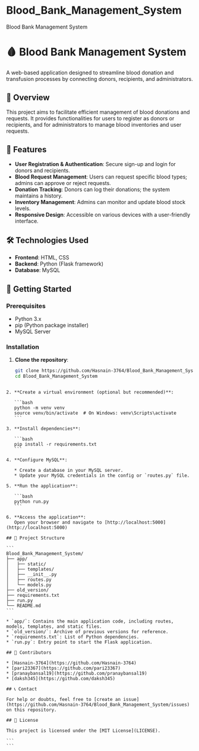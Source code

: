 # Blood_Bank_Management_System
Blood Bank Management System

# 🩸 Blood Bank Management System

A web-based application designed to streamline blood donation and transfusion processes by connecting donors, recipients, and administrators.

## 📌 Overview

This project aims to facilitate efficient management of blood donations and requests. It provides functionalities for users to register as donors or recipients, and for administrators to manage blood inventories and user requests.

## 🔧 Features

- **User Registration & Authentication**: Secure sign-up and login for donors and recipients.
- **Blood Request Management**: Users can request specific blood types; admins can approve or reject requests.
- **Donation Tracking**: Donors can log their donations; the system maintains a history.
- **Inventory Management**: Admins can monitor and update blood stock levels.
- **Responsive Design**: Accessible on various devices with a user-friendly interface.

## 🛠️ Technologies Used

- **Frontend**: HTML, CSS
- **Backend**: Python (Flask framework)
- **Database**: MySQL

## 🚀 Getting Started

### Prerequisites

- Python 3.x
- pip (Python package installer)
- MySQL Server

### Installation

1. **Clone the repository**:
   ```bash
   git clone https://github.com/Hasnain-3764/Blood_Bank_Management_System.git
   cd Blood_Bank_Management_System
````

2. **Create a virtual environment (optional but recommended)**:

   ```bash
   python -m venv venv
   source venv/bin/activate  # On Windows: venv\Scripts\activate
   ```

3. **Install dependencies**:

   ```bash
   pip install -r requirements.txt
   ```

4. **Configure MySQL**:

   * Create a database in your MySQL server.
   * Update your MySQL credentials in the config or `routes.py` file.

5. **Run the application**:

   ```bash
   python run.py
   ```

6. **Access the application**:
   Open your browser and navigate to [http://localhost:5000](http://localhost:5000)

## 📁 Project Structure

```
Blood_Bank_Management_System/
├── app/
│   ├── static/
│   ├── templates/
│   ├── __init__.py
│   ├── routes.py
│   └── models.py
├── old_version/
├── requirements.txt
├── run.py
└── README.md
```

* `app/`: Contains the main application code, including routes, models, templates, and static files.
* `old_version/`: Archive of previous versions for reference.
* `requirements.txt`: List of Python dependencies.
* `run.py`: Entry point to start the Flask application.

## 👥 Contributors

* [Hasnain-3764](https://github.com/Hasnain-3764)
* [pari23367](https://github.com/pari23367)
* [pranaybansal19](https://github.com/pranaybansal19)
* [daksh345](https://github.com/daksh345)

## 📞 Contact

For help or doubts, feel free to [create an issue](https://github.com/Hasnain-3764/Blood_Bank_Management_System/issues) on this repository.

## 📄 License

This project is licensed under the [MIT License](LICENSE).

```
```
